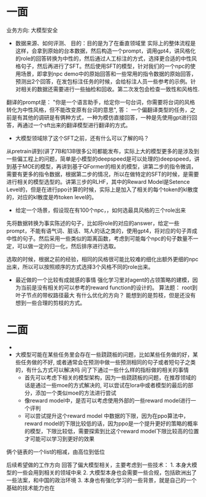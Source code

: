 # 一面
业务方向: 大模型安全
* 数据来源、如何评测、
    目的：目的是为了在垂直领域里
    实际上的整体流程是这样，会拿到原始的台本数据，然后构造一个prompt，调用gpt4，讲风格化的role的回答转换为中性的，然后通过人工标注的方式，选择更合适的中性风格句子，然后再进行了SFT。然后使用SFT的模型，针对我们的一个npc的使用场景，即拿到npc demo中的原始回答和一些常用的指令数据的原始回答，预测出2个回答，在发包标注任务的时候，会给标注人员一些参考的示例。针对相关的数据还需要进行一些抽检和回收。第二次发包会检查一致性和风格性.


翻译的prompt是： "你是一个语言助手，给定你一句台词，你需要将台词的风格转化为中性风格，但不能改变原有台词的意思",
    答： 一个偏翻译类型的任务，之前是有其他的调研是有俩种方式，一种为模仿直接回答，一种是先使用gpt进行回答，再通过一个sft出来的翻译模型进行翻译的方式。
    


* 大模型领域除了这个SFT之前，还有什么可以了解的吗？
 
从pretrain讲到(讲了7B和13B很多公司都能发布，实际上大的模型更多的是涉及到一些偏工程上的问题，简单是小模型的deepspeed是可以处理的)deepspeed，讲到基于MOE的模型，再讲到基于QFormer的相关的模型，讲第二步的指令微调，需要有更多的指令数据，根据第二步的情况，所以在做特定的SFT的时候，是需要进行相关的模型选型的。讲第三步的RLHF，其中的Reward Model是Setence Level的，但是在进行ppo计算的时候，实际上是加入了相关的每个token的kl散度的，对应的kl散度是咋token level的。   



* 给定一个场景，假设现在有100个npc，，如何选最具风格的三个role出来

先将数据转换为事实陈述的句子，比如将role的对应的answer，给定一些prompt，不能有语气词、脏话、骂人的话之类的，使用gpt4，将对应的句子弄成中性的句子。然后采用一些类似的距离函数，考虑到可能每个npc的句子数量不一定，可以做一定的归一化，然后排序进行选取。

选取的时候，根据之前的经验，相同的风格很可能比较难的细化出额外更细的npc出来，所以可以按照顺序的方式选择3个风格不同的role出来。

* 最近做的一个比较有成就感的事情
    强化学习里对agent的占领策略的建模，因为当前是没有相关的可以参考的reward function的设计的。
算法题：
    root到叶子节点的带权路径最大
    有什么优化的方向？ 能想到的是剪枝，但是还没有想到一些合理的剪枝的方式。  


# 二面

- 
- 大模型可能在某些任务里会存在一些跷跷板的问题，比如某些任务做的好，某些任务做的不好, 或者通常会在预测中做一些预测相同的句子或者短句子之类的，有什么方式可以解决吗
    问了下通过一些什么样的指标做的相关的事情
    * 首先可以考虑下相关的模型架构，因为一些跷跷板的问题，在推荐领域的话是通过一些moe的方式解决的, 可以尝试在lora中或者模型的最后的部分，添加一个类似moe的方法进行尝试
    * 像reward model中，是否可以考虑使用外部的一些reward model进行一个评判
    * 可以尝试提升这个reward model 中数据的下限，因为在ppo算法中，reward model的下限比较低的话，因为ppo是一个提升更好的策略的概率的模型，下限比较低，需要探索到比这个reward model下限比较高的位置才可能可以学习到更好的效果


俩个链表的一个list的相减，由高位到低位

后续希望做的工作方向
    回答了偏大模型相关，主要考虑到一些技术：
        1. 本身大模型的一些会用到相关的领域中来
        2. 大模型本身也会需要一些合规，包括欧洲出了一些法案，和中国的政治环境
        3. 本身也有强化学习的一些背景，就是自己的一个基础的技术能力也在
